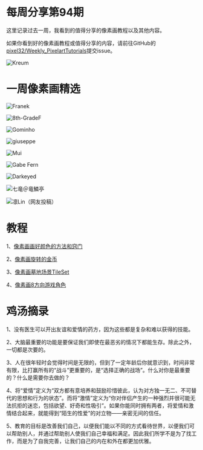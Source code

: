 # 每周分享第94期

这里记录过去一周，我看到的值得分享的像素画教程以及其他内容。

如果你看到好的像素画教程或值得分享的内容，请前往GitHub的[pixel32/Weekly_PixelartTutorials](https://github.com/pixel32/Weekly_PixelartTutorials "pixel32/Weekly_PixelartTutorials")提交issue。

![Kreum](https://pbs.twimg.com/media/EfVqwpFXYAAWGn4?format=png&name=medium)

# 一周像素画精选

![Franek
](https://pbs.twimg.com/media/EfbgNY4UMAE28P8?format=jpg&name=4096x4096)

![8th-GradeF
](https://pbs.twimg.com/media/EfbfigsXsAAIy5L?format=png&name=small)

![Gominho
](https://pbs.twimg.com/media/Ec2-3YFXYAATrNm?format=png&name=900x900)

![giuseppe
](https://pbs.twimg.com/media/EUhvxEIU8AAEsqx?format=png&name=small)

![Mui
](https://pbs.twimg.com/media/EfYe3hLUEAIrh2P?format=jpg&name=large)

![Gabe Fern
](https://pbs.twimg.com/media/EXyji-rXgAArWQB?format=png&name=small)

![Darkeyed
](https://pbs.twimg.com/media/EfZdsxvWsAISZeU?format=png&name=medium)

![七竜＠竜鱗亭
](https://pbs.twimg.com/media/EfbQXtpVoAA9pg2?format=png&name=small)

![凛Lin（网友投稿）
](https://raw.githubusercontent.com/pixel32/Weekly_PixelartTutorials/master/img/94/Lin.gif)

# 教程

1、[像素画画好颜色的方法和窍门](https://mp.weixin.qq.com/s/5hJbx1yWvU0RUgKDPJSksA)

2、[像素画旋转的金币](https://mp.weixin.qq.com/s/O4NZRkn9EtVncBDMsjcwKQ)

3、[像素画墓地场景TileSet](https://mp.weixin.qq.com/s/AzadhqY5DMFl7e-OgnKnKw)

4、[像素画8方向游戏角色](https://mp.weixin.qq.com/s/mvscDuGfhgBiCDH787eM-w)

# 鸡汤摘录

1、没有医生可以开出友谊和爱情的药方，因为这些都是复杂和难以获得的技能。

2、大脑最重要的功能是要保证我们即使在最恶劣的情况下都能生存。除此之外，一切都是次要的。

3、人在很年轻时会觉得时间是无限的，但到了一定年龄后你就意识到，时间非常有限，比打赢所有的“战斗”更重要的，是“选择正确的战场”。什么对你是最重要的？什么是需要你去做的？

4、将“爱情”定义为“双方都有意培养和鼓励珍惜彼此，认为对方独一无二、不可替代的思想和行为的状态”。而将“激情”定义为“你对伴侣产生的一种强烈并很可能无法抗拒的迷恋，包括欲望、好奇和性吸引”。如果你能同时拥有两者，将爱情和激情结合起来，就能得到“陌生的性爱”的对立物——亲密无间的信任。

5、教育的目标是改善我们自己，以便我们能以不同的方式看待世界，以便我们可以帮助别人，并通过帮助别人使我们自己幸福和满足。因此我们所学不是为了找工作，而是为了自我完善，让我们自己的内在和外在都更加优雅。

